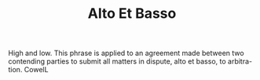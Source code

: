 ---
title: Alto Et Basso
letter: A
permalink: "/definitions/alto-et-basso.html"
body: High and low. This phrase is applied to an agreement made between two contending
  parties to submit all matters in dispute, alto et basso, to arbitra-tion. CowelL
published_at: '2018-07-07'
layout: post
---